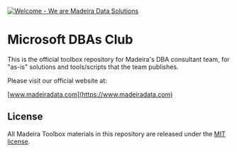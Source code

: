 [![Welcome - We are Madeira Data Solutions](banner_1024.png)](https://www.madeiradata.com)

# Microsoft DBAs Club

This is the official toolbox repository for Madeira's DBA consultant team, for "as-is" solutions and tools/scripts that the team publishes.

Please visit our official website at:

[www.madeiradata.com](https://www.madeiradata.com)

## License

All Madeira Toolbox materials in this repository are released under the [MIT license](https://github.com/MadeiraData/microsoft-dbas-club/blob/master/LICENSE).
